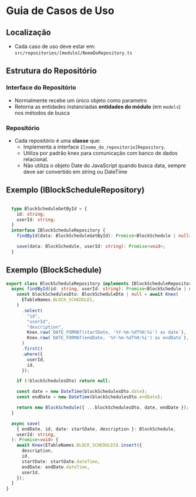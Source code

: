# Guia de Casos de Uso

## Localização
- Cada caso de uso deve estar em:  
  `src/repositories/[modulo]/NomeDoRepository.ts`

## Estrutura do Repositório

### Interface do Repositório

- Normalmente recebe um único objeto como parametro 
- Retorna as entidades instanciadas **entidades do módulo** (em `models`) nos métodos de busca

### Repositório

- Cada repositório é uma **classe** que:
  - Implementa a interface `I[nome_do_repositorio]Repository`.
  - Utiliza por padrão knex para comunicação com banco de dados relacional.
  - Não utiliza o objeto Date do JavaScript quando busca data, sempre deve ser convertido em string ou DateTime

## Exemplo (IBlockScheduleRepository)
```ts

  type BlockScheduleGetById = {
    id: string;
    userId: string;
  }
  interface IBlockScheduleRepository {
    findById(data: BlockScheduleGetById): Promise<BlockSchedule | null>

    save(data: BlockSchedule, userId: string): Promise<void>;
  }
```

## Exemplo (BlockSchedule)

```ts
export class BlockScheduleRepository implements IBlockScheduleRepository {
  async findById(id: string, userId: string): Promise<BlockSchedule | null> {
    const blockSchedulesDto: BlockScheduleDto | null = await Knex(
      ETableNames.BLOCK_SCHEDULES,
    )
      .select(
        "id",
        "userId",
        "description",
        Knex.raw(`DATE_FORMAT(startDate, '%Y-%m-%dT%H:%i') as date`),
        Knex.raw(`DATE_FORMAT(endDate, '%Y-%m-%dT%H:%i') as endDate`),
      )
      .first()
      .where({
        userId,
        id,
      });

    if (!blockSchedulesDto) return null;

    const date = new DateTime(blockSchedulesDto.date);
    const endDate = new DateTime(blockSchedulesDto.endDate);

    return new BlockSchedule({ ...blockSchedulesDto, date, endDate });
  }

  async save(
    { endDate, id, date: startDate, description }: BlockSchedule,
    userId: string,
  ): Promise<void> {
    await Knex(ETableNames.BLOCK_SCHEDULES).insert({
      description,
      id,
      startDate: startDate.dateTime,
      endDate: endDate.dateTime,
      userId,
    });
  }
}
```

